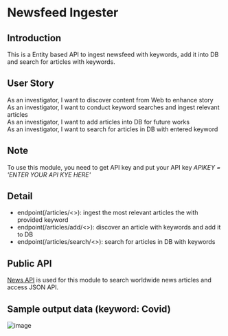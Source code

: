 # Newsfeed Ingester
## Introduction 
This is a Entity based API to ingest newsfeed with keywords, add it into DB and search for articles with keywords. 

## User Story 
As an investigator, I want to discover content from Web to enhance story <br/>
As an investigator, I want to conduct keyword searches and ingest relevant articles <br/>
As an investigator, I want to add articles into DB for future works <br/>
As an investigator, I want to search for articles in DB with entered keyword <br/>

## Note
To use this module, you need to get API key and put your API key *APIKEY = 'ENTER YOUR API KYE HERE'*

## Detail
- endpoint(/articles/<<keyword>>): ingest the most relevant articles the with provided keyword  
- endpoint(/articles/add/<<keyword>>): discover an article with keywords and add it to DB 
- endpoint(/articles/search/<<keyword>>): search for articles in DB with keywords

## Public API 
[News API](https://newsapi.org/) is used for this module to search worldwide news articles and access JSON API.

## Sample output data (keyword: Covid) 
![image](https://user-images.githubusercontent.com/32304880/112888561-7eb7ab80-90a2-11eb-9b7e-6740776c16b7.png)
